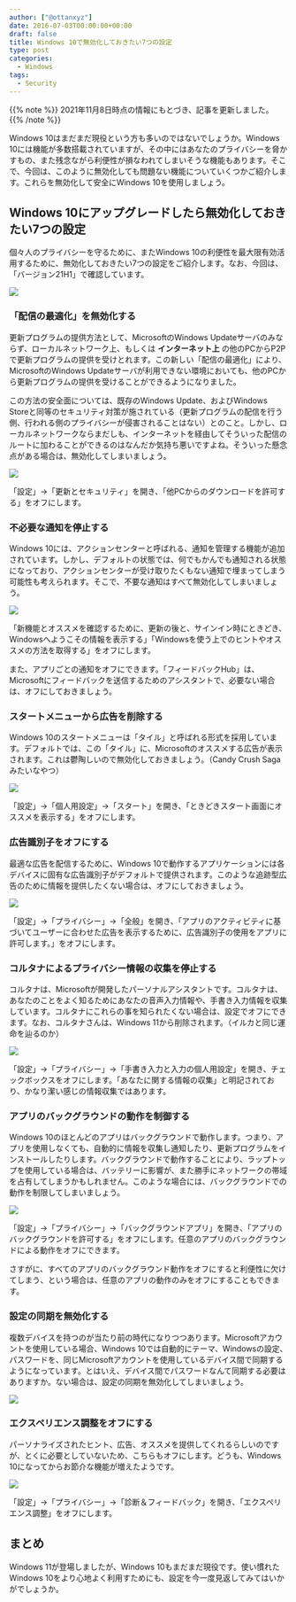 ```yaml
---
author: ["@ottanxyz"]
date: 2016-07-03T00:00:00+00:00
draft: false
title: Windows 10で無効化しておきたい7つの設定
type: post
categories:
  - Windows
tags:
  - Security
---
```


{{% note %}}
2021年11月8日時点の情報にもとづき、記事を更新しました。
{{% /note %}}

Windows 10はまだまだ現役という方も多いのではないでしょうか。Windows 10には機能が多数搭載されていますが、その中にはあなたのプライバシーを脅かすもの、また残念ながら利便性が損なわれてしまいそうな機能もあります。そこで、今回は、このように無効化しても問題ない機能についていくつかご紹介します。これらを無効化して安全にWindows 10を使用しましょう。

## Windows 10にアップグレードしたら無効化しておきたい7つの設定

個々人のプライバシーを守るために、またWindows 10の利便性を最大限有効活用するために、無効化しておきたい7つの設定をご紹介します。なお、今回は、「バージョン21H1」で確認しています。

![](aa54cad5caab728ac5b3c25e3102a96258f46963ae68a3207fb782e05bb25927.png)

### 「配信の最適化」を無効化する

更新プログラムの提供方法として、MicrosoftのWindows Updateサーバのみならず、ローカルネットワーク上、もしくは **インターネット上** の他のPCからP2Pで更新プログラムの提供を受けとれます。この新しい「配信の最適化」により、MicrosoftのWindows Updateサーバが利用できない環境においても、他のPCから更新プログラムの提供を受けることができるようになりました。

この方法の安全面については、既存のWindows Update、およびWindows Storeと同等のセキュリティ対策が施されている（更新プログラムの配信を行う側、行われる側のプライバシーが侵害されることはない）とのこと。しかし、ローカルネットワークならまだしも、インターネットを経由してそういった配信のルートに加わることができるのはなんだか気持ち悪いですよね。そういった懸念点がある場合は、無効化してしまいましょう。

![](4ef420c489419381df79c1c172192ce7de1e7ad49c0023f1522755d8a92a8f04.png)

「設定」→「更新とセキュリティ」を開き、「他PCからのダウンロードを許可する」をオフにします。

### 不必要な通知を停止する

Windows 10には、アクションセンターと呼ばれる、通知を管理する機能が追加されています。しかし、デフォルトの状態では、何でもかんでも通知される状態になっており、アクションセンターが受け取りたくもない通知で埋まってしまう可能性も考えられます。そこで、不要な通知はすべて無効化してしまいましょう。

![](40e887688a3ccbdcb395c1001a455c7b9d1a11157033655a986ad4b91a503039.png)

「新機能とオススメを確認するために、更新の後と、サインイン時にときどき、Windowsへようこその情報を表示する」「Windowsを使う上でのヒントやオススメの方法を取得する」をオフにします。

また、アプリごとの通知をオフにできます。「フィードバックHub」は、Microsoftにフィードバックを送信するためのアシスタントで、必要ない場合は、オフにしておきましょう。

### スタートメニューから広告を削除する

Windows 10のスタートメニューは「タイル」と呼ばれる形式を採用しています。デフォルトでは、この「タイル」に、Microsoftのオススメする広告が表示されます。これは鬱陶しいので無効化しておきましょう。（Candy Crush Sagaみたいなやつ）

![](61a52bad1beac3a67864cc21a308b5c6ba8d2ee18c35a93190db2da7214b9670.png)

「設定」→「個人用設定」→「スタート」を開き、「ときどきスタート画面にオススメを表示する」をオフにします。

### 広告識別子をオフにする

最適な広告を配信するために、Windows 10で動作するアプリケーションには各デバイスに固有な広告識別子がデフォルトで提供されます。このような追跡型広告のために情報を提供したくない場合は、オフにしておきましょう。

![](8428dcbcbf4eb818ccbbcebcf064b098b5dd3bc6cfcacd0a4a3a60e2697f297e.png)

「設定」→「プライバシー」→「全般」を開き、「アプリのアクティビティに基づいてユーザーに合わせた広告を表示するために、広告識別子の使用をアプリに許可します。」をオフにします。

### コルタナによるプライバシー情報の収集を停止する

コルタナは、Microsoftが開発したパーソナルアシスタントです。コルタナは、あなたのことをよく知るためにあなたの音声入力情報や、手書き入力情報を収集しています。コルタナにこれらの事を知られたくない場合は、設定でオフにできます。なお、コルタナさんは、Windows 11から削除されます。（イルカと同じ運命を辿るのか）

![](55704df6d9016e8b822046aacbe4f5cd65509536ec723bd0e194f2392347d5f9.png)

「設定」→「プライバシー」→「手書き入力と入力の個人用設定」を開き、チェックボックスをオフにします。「あなたに関する情報の収集」と明記されており、かなり潔い感じの情報収集ではあります。

### アプリのバックグラウンドの動作を制御する

Windows 10のほとんどのアプリはバックグラウンドで動作します。つまり、アプリを使用しなくても、自動的に情報を収集し通知したり、更新プログラムをインストールしたりします。バックグラウンドで動作することにより、ラップトップを使用している場合は、バッテリーに影響が、また勝手にネットワークの帯域を占有してしまうかもしれません。このような場合には、バックグラウンドでの動作を制限してしまいましょう。

![](154dabdf6f9516928ad9f2420927d0b3128ed1d9df4e2214bd45038fbc928159.png)

「設定」→「プライバシー」→「バックグラウンドアプリ」を開き、「アプリのバックグラウンドを許可する」をオフにします。任意のアプリのバックグラウンドによる動作をオフにできます。

さすがに、すべてのアプリのバックグラウンド動作をオフにすると利便性に欠けてしまう、という場合は、任意のアプリの動作のみをオフにすることもできます。

### 設定の同期を無効化する

複数デバイスを持つのが当たり前の時代になりつつあります。Microsoftアカウントを使用している場合、Windows 10では自動的にテーマ、Windowsの設定、パスワードを、同じMicrosoftアカウントを使用しているデバイス間で同期するようになっています。とはいえ、デバイス間でパスワードなんて同期する必要はありますか。ない場合は、設定の同期を無効化してしまいましょう。

![](38ee00527beaf0132dcc401127276e5047ba33371994de60e3003c89f0a1ade1.png)

### エクスペリエンス調整をオフにする

パーソナライズされたヒント、広告、オススメを提供してくれるらしいのですが、とくに必要としていないため、こちらもオフにします。どうも、Windows 10になってからお節介な機能が増えたようです。

![](bda7173da7b38a83c9f983f774fec86c9bbd0ead0da36dd4108778f39e954d51.png)

「設定」→「プライバシー」→「診断＆フィードバック」を開き、「エクスペリエンス調整」をオフにします。

## まとめ

Windows 11が登場しましたが、Windows 10もまだまだ現役です。使い慣れたWindows 10をより心地よく利用すためにも、設定を今一度見返してみてはいかがでしょうか。
